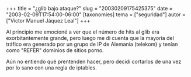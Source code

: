 +++
title = "¿glib bajo ataque?"
slug = "20030209175425375"
date = "2003-02-09T17:54:00-06:00"
[taxonomies]
tema = ["seguridad"]
autor = ["Víctor Manuel Jáquez Leal"]
+++

Al principio me emocioné a ver que el número de hits al glib era
exorbitantemente grande, pero luego me di cuenta que la mayoría del
tráfico era generado por un grupo de IP de Alemania (telekom) y tenían
como &quot;REFER&quot; dominios de sitios porno.

Aún no entiendo qué prentenden hacer, pero decidí cortarlos de una vez
por lo sano con una regla de iptables.

